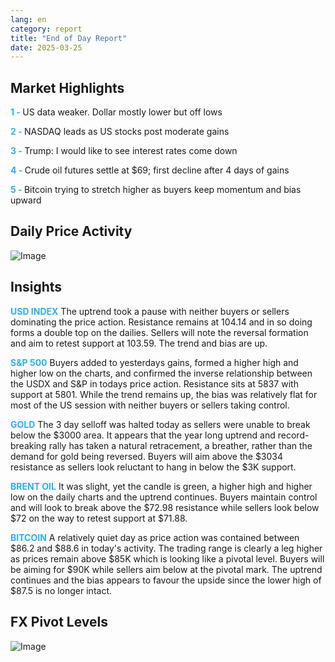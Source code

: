 ```yaml
---
lang: en
category: report
title: "End of Day Report"
date: 2025-03-25
---
```



<h2>Market Highlights</h2>
<strong style="color: #2caef7;">1 - </strong> US data weaker. Dollar mostly lower but off lows

<strong style="color: #2caef7;">2 - </strong> NASDAQ leads as US stocks post moderate gains

<strong style="color: #2caef7;">3 - </strong> Trump: I would like to see interest rates come down

<strong style="color: #2caef7;">4 - </strong> Crude oil futures settle at $69; first decline after 4 days of gains

<strong style="color: #2caef7;">5 - </strong> Bitcoin trying to stretch higher as buyers keep momentum and bias upward



<h2>Daily Price Activity</h2>
<img src="https://markleighedu.github.io/img/Mar-2025/25-Mar-2025/price.jpg" alt="Image"/>

<h2>Insights</h2>
<strong style="color: #2caef7;">USD INDEX</strong> The uptrend took a pause with neither buyers or sellers dominating the price action. Resistance remains at 104.14 and in so doing forms a double top on the dailies. Sellers will note the reversal formation and aim to retest support at 103.59. The trend and bias are up.

<strong style="color: #2caef7;">S&P 500</strong> Buyers added to yesterdays gains, formed a higher high and higher low on the charts, and confirmed the inverse relationship between the USDX and S&P in todays price action. Resistance sits at 5837 with support at 5801. While the trend remains up, the bias was relatively flat for most of the US session with neither buyers or sellers taking control.

<strong style="color: #2caef7;">GOLD</strong> The 3 day selloff was halted today as sellers were unable to break below the $3000 area. It appears that the year long uptrend and record- breaking rally has taken a natural retracement, a breather, rather than the demand for gold being reversed. Buyers will aim above the $3034 resistance as sellers look reluctant to hang in below the $3K support.

<strong style="color: #2caef7;">BRENT OIL</strong> It was slight, yet the candle is green, a higher high and higher low on the daily charts and the uptrend continues. Buyers maintain control and will look to break above the $72.98 resistance while sellers look below $72 on the way to retest support at $71.88.

<strong style="color: #2caef7;">BITCOIN</strong> A relatively quiet day as price action was contained between $86.2 and $88.6 in today's activity. The trading range is clearly a leg higher as prices remain above $85K which is looking like a pivotal level. Buyers will be aiming for $90K while sellers aim below at the pivotal mark. The uptrend continues and the bias appears to favour the upside since the lower high of $87.5 is no longer intact. 



<h2>FX Pivot Levels</h2>
<img src="https://markleighedu.github.io/img/Mar-2025/25-Mar-2025/pivot.jpg" alt="Image"/>